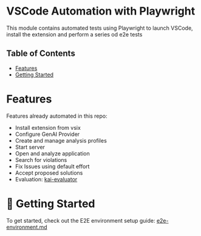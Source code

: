 # VSCode Automation with Playwright

This module contains automated tests using Playwright to launch VSCode, install the extension and
perform a series od e2e tests

## Table of Contents

- [Features](#features)
- [Getting Started](#-getting-started)

# Features

Features already automated in this repo:

- Install extension from vsix
- Configure GenAI Provider
- Create and manage analysis profiles
- Start server
- Open and analyze application
- Search for violations
- Fix Issues using default effort
- Accept proposed solutions
- Evaluation: [kai-evaluator](kai-evaluator)

# 🚀 Getting Started

To get started, check out the E2E environment setup
guide: [e2e-environment.md](docs/contrib/e2e-environment.md)



